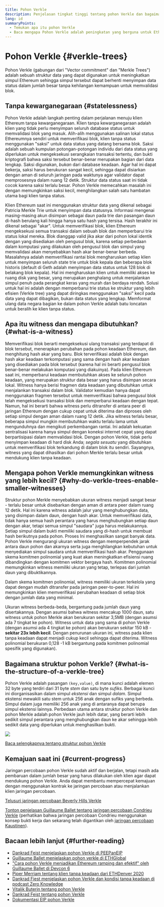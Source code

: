 ```yaml
---
title: Pohon Verkle
description: Penjelasan tingkat tinggi tentang pohon Verkle dan bagaimana pohon tersebut akan digunakan untuk meningkatkan Ethereum
lang: id
summaryPoints:
  - Temukan apa itu pohon Verkle
  - Baca mengapa Pohon Verkle adalah peningkatan yang berguna untuk Ethereum
---
```


# Pohon Verkle {#verkle-trees}

Pohon Verkle (gabungan dari "Vector commitment" dan "Merkle Trees") adalah sebuah struktur data yang dapat digunakan untuk meningkatkan simpul Ethereum sehingga simpul tersebut dapat berhenti menyimpan data status dalam jumlah besar tanpa kehilangan kemampuan untuk memvalidasi blok.

## Tanpa kewarganegaraan {#statelessness}

Pohon Verkle adalah langkah penting dalam perjalanan menuju klien Ethereum tanpa kewarganegaraan. Klien tanpa kewarganegaraan adalah klien yang tidak perlu menyimpan seluruh database status untuk memvalidasi blok yang masuk. Alih-alih menggunakan salinan lokal status Ethereumnya sendiri untuk memverifikasi blok, klien tanpa status menggunakan "saksi" untuk data status yang datang bersama blok. Saksi adalah sebuah kumpulan potongan-potongan individu dari data status yang diperlukan untuk mengeksekusi serangkaian transaksi tertentu, dan bukti kriptografi bahwa saksi tersebut benar-benar merupakan bagian dari data lengkap. Saksi digunakan, _bukan_ dari database keadaan. Agar hal ini dapat bekerja, saksi harus berukuran sangat kecil, sehingga dapat disiarkan dengan aman di seluruh jaringan pada waktunya agar validator dapat memprosesnya dalam ruang 12 detik. Struktur data status saat ini tidak cocok karena saksi terlalu besar. Pohon Verkle memecahkan masalah ini dengan memungkinkan saksi kecil, menghilangkan salah satu hambatan utama bagi klien tanpa status.

<ExpandableCard title="Mengapa kami menginginkan klien tanpa status?" eventCategory="/roadmap/verkle-trees" eventName="clicked why do we want stateless clients?">

Klien Ethereum saat ini menggunakan struktur data yang dikenal sebagai Patricia Merkle Trie untuk menyimpan data statusnya. Informasi mengenai masing-masing akun disimpan sebagai daun pada trie dan pasangan daun di-hash berulang kali hingga hanya satu hash yang tersisa. Hash terakhir ini dikenal sebagai "akar". Untuk memverifikasi blok, klien Ethereum mengeksekusi semua transaksi dalam sebuah blok dan memperbarui trie status lokal mereka. Blok dianggap valid jika akar dari pohon lokal identik dengan yang disediakan oleh pengusul blok, karena setiap perbedaan dalam komputasi yang dilakukan oleh pengusul blok dan simpul yang memvalidasi akan menyebabkan hash akar benar-benar berbeda. Masalahnya adalah memverifikasi rantai blok mengharuskan setiap klien untuk menyimpan seluruh state trie untuk blok kepala dan beberapa blok historis (default di Geth adalah menyimpan data status untuk 128 blok di belakang blok kepala). Hal ini mengharuskan klien untuk memiliki akses ke ruang disk yang besar, yang merupakan penghalang untuk menjalankan simpul penuh pada perangkat keras yang murah dan berdaya rendah. Solusi untuk hal ini adalah dengan memperbarui trie status ke struktur yang lebih efisien (Verkle tree) yang dapat diringkas menggunakan "saksi" kecil pada data yang dapat dibagikan, bukan data status yang lengkap. Memformat ulang data negara bagian ke dalam pohon Verkle adalah batu loncatan untuk beralih ke klien tanpa status.

</ExpandableCard>

## Apa itu witness dan mengapa dibutuhkan? {#what-is-a-witness}

Memverifikasi blok berarti mengeksekusi ulang transaksi yang terdapat di blok tersebut, menerapkan perubahan pada pohon keadaan Ethereum, dan menghitung hash akar yang baru. Blok terverifikasi adalah blok dengan hash akar keadaan terkomputasi yang sama dengan hash akar keadaan yang disediakan pada blok tersebut (karena hal ini berarti pengusul blok benar-benar melakukan komputasi yang diakuinya). Pada klien Ethereum saat ini, memperbarui keadaan membutuhkan akses ke seluruh pohon keadaan, yang merupakan struktur data besar yang harus disimpan secara lokal. Witness hanya berisi fragmen data keadaan yang dibutuhkan untuk menjalankan transaksi dalam blok. Validator kemudian hanya dapat menggunakan fragmen tersebut untuk memverifikasi bahwa pengusul blok telah mengeksekusi transaksi blok dan memperbarui keadaan dengan tepat. Namun, hal ini berarti bahwa witness perlu ditransfer di antara peer di jaringan Ethereum dengan cukup cepat untuk diterima dan diproses oleh setiap simpul dengan aman dalam ruang 12 detik. Jika witness terlalu besar, beberapa simpul mungkin membutuhkan waktu terlalu lama untuk mengunduhnya dan mengikuti perkembangan rantai. Ini adalah kekuatan sentralisasi karena hanya simpul dengan koneksi internet cepat yang dapat berpartisipasi dalam memvalidasi blok. Dengan pohon Verkle, tidak perlu menyimpan keadaan di hard disk Anda; _segala sesuatu_ yang dibutuhkan untuk memverifikasi blok terkandung di dalam blok itu sendiri. Sayangnya, witness yang dapat dihasilkan dari pohon Merkle terlalu besar untuk mendukung klien tanpa keadaan.

## Mengapa pohon Verkle memungkinkan witness yang lebih kecil? {#why-do-verkle-trees-enable-smaller-witnesses}

Struktur pohon Merkle menyebabkan ukuran witness menjadi sangat besar - terlalu besar untuk disebarkan dengan aman di antara peer dalam ruang 12 detik. Hal ini karena witness adalah jalur yang menghubungkan data, yang disimpan dalam daun, dengan hash akar. Untuk memverifikasi data, tidak hanya semua hash perantara yang harus menghubungkan setiap daun dengan akar, tetapi semua simpul "saudara" juga harus melakukannya. Setiap simpul dalam bukti memiliki saudara yang di-hash untuk membuat hash berikutnya pada pohon. Proses Ini menghasilkan sangat banyak data. Pohon Verkle mengurangi ukuran witness dengan memperpendek jarak antara daun pohon dan akarnya serta juga menghilangkan kebutuhan untuk menyediakan simpul saudara untuk memverifikasi hash akar. Penggunaan skema komitmen polinomial yang kuat akan meningkatkan efisiensi ruang dibandingkan dengan komitmen vektor bergaya hash. Komitmen polinomial memungkinkan witness memiliki ukuran yang tetap, terlepas dari jumlah daun yang dibuktikannya.

Dalam skema komitmen polinomial, witness memiliki ukuran terkelola yang dapat dengan mudah ditransfer pada jaringan peer-to-peer. Hal ini memungkinkan klien memverifikasi perubahan keadaan di setiap blok dengan jumlah data yang minimal.

<ExpandableCard title="Secara eksak, seberapa besarkah pengurangan ukuran witness yang dapat dilakukan oleh pohon Verkle?" eventCategory="/roadmap/verkle-trees" eventName="clicked exactly how much can Verkle trees reduce witness size?">

Ukuran witness berbeda-beda, bergantung pada jumlah daun yang disertakannya. Dengan asumsi bahwa witness mencakup 1000 daun, satu witness untuk pohon Merkle akan berukuran sekitar 3,5MB (dengan asumsi ada 7 tingkat ke pohon). Witness untuk data yang sama di pohon Verkle (dengan asumsi ada 4 tingkat ke pohon) akan berukuran sekitar 150 kB - **sekitar 23x lebih kecil**. Dengan penurunan ukuran ini, witness pada klien tanpa keadaan dapat menjadi cukup kecil sehingga dapat diterima. Witness polinomial berukuran 0,128 -1 kB bergantung pada komitmen polinomial spesifik yang digunakan).

</ExpandableCard>

## Bagaimana struktur pohon Verkle? {#what-is-the-structure-of-a-verkle-tree}

Pohon Verkle adalah pasangan `(key,value)`, di mana kunci adalah elemen 32 byte yang terdiri dari 31 byte _stem_ dan satu byte _sufiks_. Berbagai kunci ini diorganisasikan dalam simpul _ekstensi_ dan simpul _dalam_. Simpul ekstensi mewakili satu stem untuk 256 anak dengan sufiks yang berbeda. Simpul dalam juga memiliki 256 anak yang di antaranya dapat berupa simpul ekstensi lainnya. Perbedaan utama antara struktur pohon Verkle dan pohon Merkle adalah pohon Verkle jauh lebih datar, yang berarti lebih sedikit simpul perantara yang menghubungkan daun ke akar sehingga lebih sedikit data yang diperlukan untuk menghasilkan bukti.

![](./verkle.png)

[Baca selengkapnya tentang struktur pohon Verkle](https://blog.ethereum.org/2021/12/02/verkle-tree-structure)

## Kemajuan saat ini {#current-progress}

Jaringan percobaan pohon Verkle sudah aktif dan berjalan, tetapi masih ada pembaruan dalam jumlah besar yang harus dilakukan oleh klien agar dapat mendukung pohon Verkle. Anda dapat membantu mempercepat kemajuan dengan menggunakan kontrak ke jaringan percobaan atau menjalankan klien jaringan percobaan.

[Telusuri jaringan percobaan Beverly Hills Verkle](https://beverlyhills.ethpandaops.io)

[Tonton penjelasan Guillaume Ballet tentang jaringan percobaan Condrieu Verkle](https://www.youtube.com/watch?v=cPLHFBeC0Vg) (perhatikan bahwa jaringan percobaan Condrieu menggunakan konsep bukti kerja dan sekarang telah digantikan oleh [jaringan percobaan Kaustinen](https://kaustinen.ethdevops.io)).

## Bacaan lebih lanjut {#further-reading}

- [Dankrad Feist menjelaskan pohon Verkle di PEEPanEIP](https://www.youtube.com/watch?v=RGJOQHzg3UQ)
- [Guillaume Ballet menjelaskan pohon verkle di ETHGlobal](https://www.youtube.com/watch?v=f7bEtX3Z57o)
- ["Cara pohon Verkle menjadikan Ethereum ramping dan efektif" oleh Guillaume Ballet di Devcon 6](https://www.youtube.com/watch?v=Q7rStTKwuYs)
- [Piper Merriam tentang klien tanpa keadaan dari ETHDenver 2020](https://www.youtube.com/watch?v=0yiZJNciIJ4)
- [Dankrad Fiest menjelaskan pohon Verkle dan kondisi tanpa keadaan di podcast Zero Knowledge](https://zeroknowledge.fm/episode-202-stateless-ethereum-verkle-tries-with-dankrad-feist/)
- [Vitalik Buterin tentang pohon Verkle](https://vitalik.eth.limo/general/2021/06/18/verkle.html)
- [Dankrad Feist tentang pohon Verkle](https://dankradfeist.de/ethereum/2021/06/18/verkle-trie-for-eth1.html)
- [Dokumentasi EIP pohon Verkle](https://notes.ethereum.org/@vbuterin/verkle_tree_eip#Illustration)
